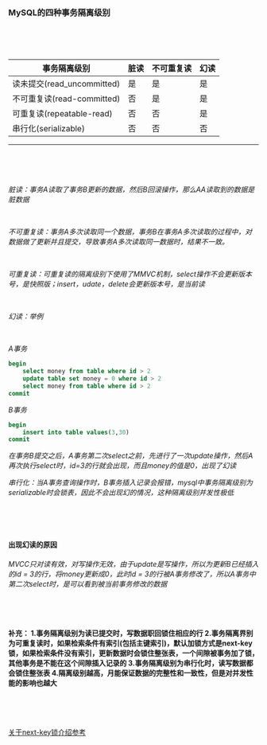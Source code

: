 ### MySQL的四种事务隔离级别


<br/>
<br/>
<br/>

事务隔离级别|脏读|不可重复读|幻读
-|-|-|-
读未提交(read_uncommitted)|是|是|是
不可重复读(read-committed)|否|是|是
可重复读(repeatable-read)|否|否|是
串行化(serializable)|否|否|否

---


<br/>
<br/>
<br/>

*脏读：事务A读取了事务B更新的数据，然后B回滚操作，那么AA读取到的数据是脏数据*

<br/>

*不可重复读：事务A多次读取同一个数据，事务B在事务A多次读取的过程中，对数据做了更新并且提交，导致事务A多次读取同一数据时，结果不一致。*

<br/>

*可重复读：可重复读的隔离级别下使用了MMVC机制，select操作不会更新版本号，是快照版；insert，udate，delete会更新版本号，是当前读*

<br/>

*幻读：举例*

<br/>

*A事务*

```sql
begin 
	select money from table where id > 2
	update table set money = 0 where id > 2
	select money from table where id > 2 
commit
```

*B事务*

```sql
begin
	insert into table values(3,30)
commit
```
   
   
   *在事务B提交之后，A事务第二次select之前，先进行了一次update操作，然后A再次执行select时，id=3的行就会出现，而且money的值是0，出现了幻读*
   
   *串行化：当A事务查询操作时，B事务插入记录会报错，mysql中事务隔离级别为serializable时会锁表，因此不会出现幻的情况，这种隔离级别并发性极低*


<br/>
<br/>
<br/>
   
   
   #### 出现幻读的原因
   *MVCC只对读有效，对写操作无效，由于update是写操作，所以为更新B已经插入的id = 3的行，将money更新成0，此时id = 3的行被A事务修改了，所以A事务中第二次select时，是可以看到被当前事务修改的数据*


<br/>
<br/>
<br/>
   
   
  
   **补充：
   1.事务隔离级别为读已提交时，写数据职回锁住相应的行
   2.事务隔离界别为可重复读时，如果检索条件有索引(包括主键索引)，默认加锁方式是next-key锁，如果检索条件没有索引，更新数据时会锁住整张表，一个间隙被事务加了锁，其他事务是不能在这个间隙插入记录的
   3.事务隔离级别为串行化时，读写数据都会锁住整张表
   4.隔离级别越高，月能保证数据的完整性和一致性，但是对并发性能的影响也越大**
   
<br/>
<br/>
<br/>   
   
   [关于next-key锁介绍参考](https://blog.csdn.net/bigtree_3721/article/details/73731377)
